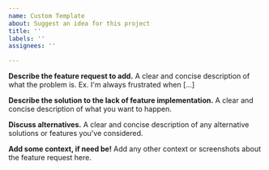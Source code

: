```yaml
---
name: Custom Template
about: Suggest an idea for this project
title: ''
labels: ''
assignees: ''

---
```


**Describe the feature request to add.**
A clear and concise description of what the problem is. Ex. I'm always frustrated when [...]

**Describe the solution to the lack of feature implementation.**
A clear and concise description of what you want to happen.

**Discuss alternatives.**
A clear and concise description of any alternative solutions or features you've considered.

**Add some context, if need be!**
Add any other context or screenshots about the feature request here.
